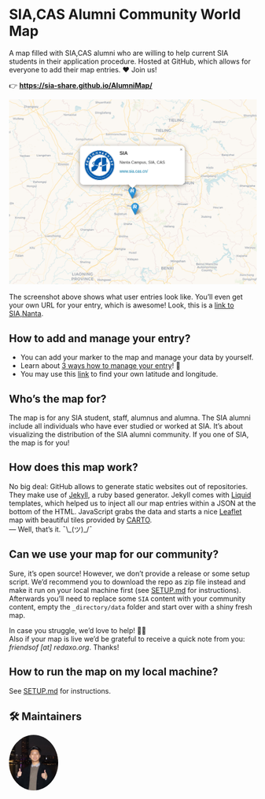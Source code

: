 # SIA,CAS Alumni Community World Map

A map filled with SIA,CAS alumni who are willing to help current SIA students in their application procedure. Hosted at GitHub, which allows for everyone to add their map entries. ♥ Join us!

👉 __https://sia-share.github.io/AlumniMap/__

![Image](assets/images/SIAonMap.png)

The screenshot above shows what user entries look like. You’ll even get your own URL for your entry, which is awesome! Look, this is a [link to SIA,Nanta](https://sia-share.github.io/AlumniMap/#siananta).

## How to add and manage your entry?

- You can add your marker to the map and manage your data by yourself.
- Learn about [3 ways how to manage your entry](https://github.com/sia-share/AlumniMap/tree/master/_directory)! 🚀
- You may use this [link](https://www.latlong.net/) to find your own latitude and longitude.


## Who’s the map for?

The map is for any SIA student, staff, alumnus and alumna. The SIA alumni include all individuals who have ever studied or worked at SIA. It’s about visualizing the distribution of the SIA alumni community. If you one of SIA, the map is for you!



## How does this map work?

No big deal: GitHub allows to generate static websites out of repositories. They make use of [Jekyll](https://jekyllrb.com), a ruby based generator. Jekyll comes with [Liquid](https://shopify.github.io/liquid/) templates, which helped us to inject all our map entries within a JSON at the bottom of the HTML. JavaScript grabs the data and starts a nice [Leaflet](http://leafletjs.com) map with beautiful tiles provided by [CARTO](https://carto.com/location-data-services/basemaps/).  
— Well, that’s it. ¯\\\_(ツ)_/¯

## Can we use your map for our community?

Sure, it’s open source! However, we don’t provide a release or some setup script. We’d recommend you to download the repo as zip file instead and make it run on your local machine first (see [SETUP.md](https://github.com/sia-share/alumnimap/blob/master/SETUP.md) for instructions). Afterwards you’ll need to replace some ` SIA ` content with your community content, empty the `_directory/data` folder and start over with a shiny fresh map.

In case you struggle, we’d love to help! 🙋‍♂️  
Also if your map is live we’d be grateful to receive a quick note from you: _friendsof [at] redaxo.org_. Thanks!

## How to run the map on my local machine?

See [SETUP.md](https://github.com/FriendsOfREDAXO/community/blob/master/SETUP.md) for instructions.

## 🛠️ Maintainers

<div>
  <a href="https://github.com/likecanyon">
    <img src="https://github.com/likecanyon/likecanyon.github.io/blob/main/images/shenzhen_3.jpeg" width="100" alt="AdAstra7" style="border-radius: 50%;">
  </a>
</div>